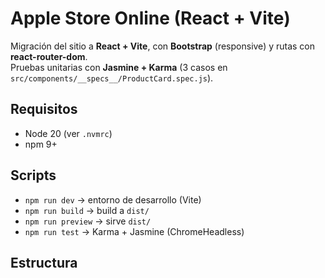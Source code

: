 # Apple Store Online (React + Vite)

Migración del sitio a **React + Vite**, con **Bootstrap** (responsive) y rutas con **react-router-dom**.  
Pruebas unitarias con **Jasmine + Karma** (3 casos en `src/components/__specs__/ProductCard.spec.js`).

## Requisitos
- Node 20 (ver `.nvmrc`)
- npm 9+

## Scripts
- `npm run dev` → entorno de desarrollo (Vite)
- `npm run build` → build a `dist/`
- `npm run preview` → sirve `dist/`
- `npm run test` → Karma + Jasmine (ChromeHeadless)

## Estructura
